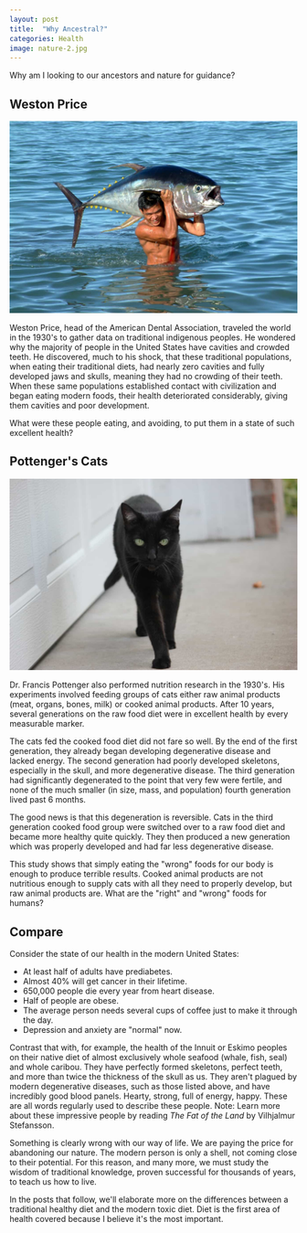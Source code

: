 ```yaml
---
layout: post
title:  "Why Ancestral?"
categories: Health
image: nature-2.jpg
---
```


Why am I looking to our ancestors and nature for guidance?

## Weston Price

![Man Holding Fish](/assets/img/harvesting_fish.jpg)

Weston Price, head of the American Dental Association, traveled the world in the 1930's to gather data on traditional indigenous peoples. He wondered why the majority of people in the United States have cavities and crowded teeth. He discovered, much to his shock, that these traditional populations, when eating their traditional diets, had nearly zero cavities and fully developed jaws and skulls, meaning they had no crowding of their teeth. When these same populations established contact with civilization and began eating modern foods, their health deteriorated considerably, giving them cavities and poor development.

What were these people eating, and avoiding, to put them in a state of such excellent health?

## Pottenger's Cats

![Black Cat](/assets/img/black_cat.jpg)

Dr. Francis Pottenger also performed nutrition research in the 1930's. His experiments involved feeding groups of cats either raw animal products (meat, organs, bones, milk) or cooked animal products. After 10 years, several generations on the raw food diet were in excellent health by every measurable marker.

The cats fed the cooked food diet did not fare so well. By the end of the first generation, they already began developing degenerative disease and lacked energy. The second generation had poorly developed skeletons, especially in the skull, and more degenerative disease. The third generation had significantly degenerated to the point that very few were fertile, and none of the much smaller (in size, mass, and population) fourth generation lived past 6 months.

The good news is that this degeneration is reversible. Cats in the third generation cooked food group were switched over to a raw food diet and became more healthy quite quickly. They then produced a new generation which was properly developed and had far less degenerative disease.

This study shows that simply eating the "wrong" foods for our body is enough to produce terrible results. Cooked animal products are not nutritious enough to supply cats with all they need to properly develop, but raw animal products are. What are the "right" and "wrong" foods for humans?

## Compare

Consider the state of our health in the modern United States:
- At least half of adults have prediabetes.
- Almost 40% will get cancer in their lifetime.
- 650,000 people die every year from heart disease.
- Half of people are obese.
- The average person needs several cups of coffee just to make it through the day.
- Depression and anxiety are "normal" now.

Contrast that with, for example, the health of the Innuit or Eskimo peoples on their native diet of almost exclusively whole seafood (whale, fish, seal) and whole caribou. They have perfectly formed skeletons, perfect teeth, and more than twice the thickness of the skull as us. They aren't plagued by modern degenerative diseases, such as those listed above, and have incredibly good blood panels. Hearty, strong, full of energy, happy. These are all words regularly used to describe these people.
Note: Learn more about these impressive people by reading *The Fat of the Land* by Vilhjalmur Stefansson.

Something is clearly wrong with our way of life. We are paying the price for abandoning our nature. The modern person is only a shell, not coming close to their potential. For this reason, and many more, we must study the wisdom of traditional knowledge, proven successful for thousands of years, to teach us how to live.

In the posts that follow, we'll elaborate more on the differences between a traditional healthy diet and the modern toxic diet. Diet is the first area of health covered because I believe it's the most important.